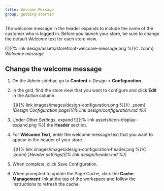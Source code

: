 ```yaml
---
title: Welcome Message
group: getting-started
---
```


The welcome message in the header expands to include the name of the customer who is logged in. Before you launch your store, be sure to change the default _Welcome_ text for each store view.

![]({% link design/assets/storefront-welcome-message.png %}){: .zoom}
_Welcome message_

## Change the welcome message

1. On the _Admin_ sidebar, go to **Content** > _Design_ > **Configuration**.

1. In the grid, find the store view that you want to configure and click **Edit** in the _Action_ column.

   ![]({% link images/images/design-configuration.png %}){: .zoom}
   _[Design Configuration page]({% link design/configuration.md %})_

1. Under _Other Settings_, expand ![]({% link assets/icon-display-expand.png %}) the **Header** section.

1. For **Welcome Text**, enter the welcome message text that you want to appear in the header of your store.

   ![]({% link images/images/design-configuration-header.png %}){: .zoom}
   _[Header settings]({% link design/header.md %})_

1. When complete, click <span class="btn">Save Configuration</span>.

1. When prompted to update the Page Cache, click the **Cache Management** link at the top of the workspace and follow the instructions to refresh the cache.
